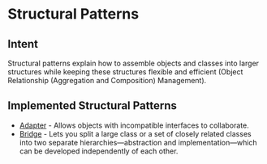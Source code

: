 # Structural Patterns

## Intent

Structural patterns explain how to assemble objects and classes into larger structures while keeping these structures
flexible and efficient (Object Relationship (Aggregation and Composition) Management).

## Implemented Structural Patterns

* [Adapter](adapter) - Allows objects with incompatible interfaces to collaborate.
* [Bridge](bridge) - Lets you split a large class or a set of closely related classes into two separate hierarchies—abstraction and implementation—which can be developed independently of each other.